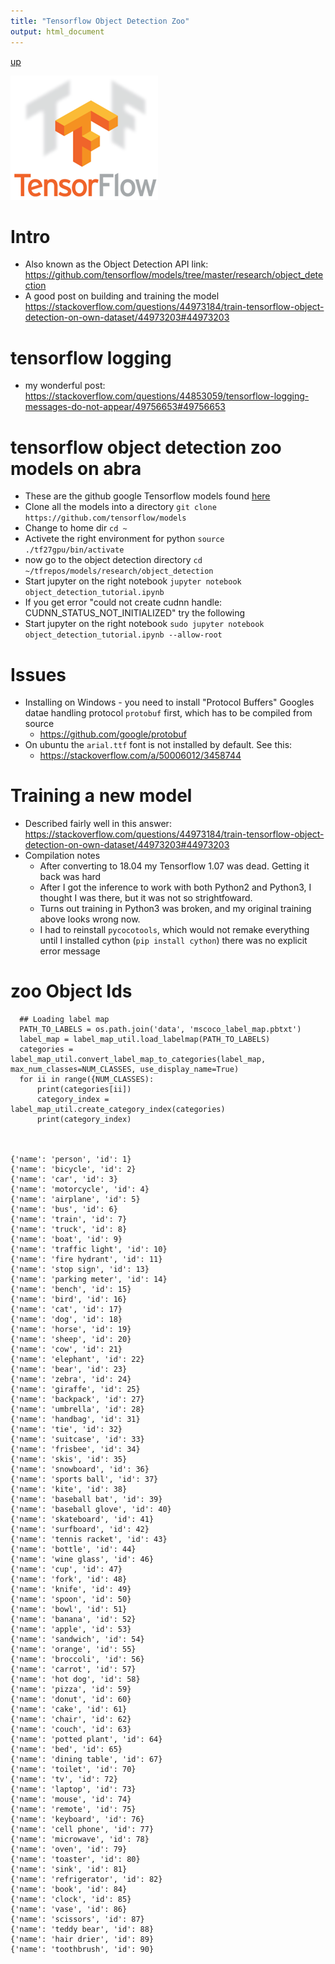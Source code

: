 ```yaml
---
title: "Tensorflow Object Detection Zoo"
output: html_document
---
```

[up](https://mikewise2718.github.io/markdowndocs/)

![TensorFlow logo](tflogo.png)

# Intro
- Also known as the Object Detection API link: <https://github.com/tensorflow/models/tree/master/research/object_detection>
- A good post on building and training the model <https://stackoverflow.com/questions/44973184/train-tensorflow-object-detection-on-own-dataset/44973203#44973203>


# tensorflow logging
  - my wonderful post: https://stackoverflow.com/questions/44853059/tensorflow-logging-messages-do-not-appear/49756653#49756653 

 # tensorflow object detection zoo models on abra
  - These are the github google Tensorflow models found [here](https://github.com/tensorflow/models/tree/master/research/object_detection)
  - Clone all the models into a directory `git clone https://github.com/tensorflow/models`
  - Change to home dir `cd ~`
  - Activete the right environment for python `source ./tf27gpu/bin/activate`
  - now go to the object detection directory `cd ~/tfrepos/models/research/object_detection`
  - Start jupyter on the right notebook `jupyter notebook object_detection_tutorial.ipynb`
  - If you get error "could not create cudnn handle: CUDNN_STATUS_NOT_INITIALIZED" try the following
  - Start jupyter on the right notebook `sudo jupyter notebook object_detection_tutorial.ipynb --allow-root`

# Issues
  - Installing on Windows - you need to install "Protocol Buffers" Googles datae handling protocol `protobuf` first, which has to be compiled from source
     - https://github.com/google/protobuf 
  - On ubuntu the `arial.ttf` font is not installed by default. See this:   
    - https://stackoverflow.com/a/50006012/3458744 


# Training a new model
- Described fairly well in this answer: <https://stackoverflow.com/questions/44973184/train-tensorflow-object-detection-on-own-dataset/44973203#44973203>
- Compilation notes
  - After converting to 18.04 my Tensorflow 1.07 was dead. Getting it back was hard
  - After I got the inference to work with both Python2 and Python3, I thought I was there, but it was not so strightfoward.
  - Turns out training in Python3 was broken, and my original training above looks wrong now.
  - I had to reinstall `pycocotools`, which would not remake everything until I installed cython (`pip install cython`) there was no explicit error message



# zoo Object Ids

```
  ## Loading label map
  PATH_TO_LABELS = os.path.join('data', 'mscoco_label_map.pbtxt')
  label_map = label_map_util.load_labelmap(PATH_TO_LABELS)
  categories = label_map_util.convert_label_map_to_categories(label_map, max_num_classes=NUM_CLASSES, use_display_name=True)
  for ii in range({NUM_CLASSES):
      print(categories[ii])
      category_index = label_map_util.create_category_index(categories)
      print(category_index)



{'name': 'person', 'id': 1}
{'name': 'bicycle', 'id': 2}
{'name': 'car', 'id': 3}
{'name': 'motorcycle', 'id': 4}
{'name': 'airplane', 'id': 5}
{'name': 'bus', 'id': 6}
{'name': 'train', 'id': 7}
{'name': 'truck', 'id': 8}
{'name': 'boat', 'id': 9}
{'name': 'traffic light', 'id': 10}
{'name': 'fire hydrant', 'id': 11}
{'name': 'stop sign', 'id': 13}
{'name': 'parking meter', 'id': 14}
{'name': 'bench', 'id': 15}
{'name': 'bird', 'id': 16}
{'name': 'cat', 'id': 17}
{'name': 'dog', 'id': 18}
{'name': 'horse', 'id': 19}
{'name': 'sheep', 'id': 20}
{'name': 'cow', 'id': 21}
{'name': 'elephant', 'id': 22}
{'name': 'bear', 'id': 23}
{'name': 'zebra', 'id': 24}
{'name': 'giraffe', 'id': 25}
{'name': 'backpack', 'id': 27}
{'name': 'umbrella', 'id': 28}
{'name': 'handbag', 'id': 31}
{'name': 'tie', 'id': 32}
{'name': 'suitcase', 'id': 33}
{'name': 'frisbee', 'id': 34}
{'name': 'skis', 'id': 35}
{'name': 'snowboard', 'id': 36}
{'name': 'sports ball', 'id': 37}
{'name': 'kite', 'id': 38}
{'name': 'baseball bat', 'id': 39}
{'name': 'baseball glove', 'id': 40}
{'name': 'skateboard', 'id': 41}
{'name': 'surfboard', 'id': 42}
{'name': 'tennis racket', 'id': 43}
{'name': 'bottle', 'id': 44}
{'name': 'wine glass', 'id': 46}
{'name': 'cup', 'id': 47}
{'name': 'fork', 'id': 48}
{'name': 'knife', 'id': 49}
{'name': 'spoon', 'id': 50}
{'name': 'bowl', 'id': 51}
{'name': 'banana', 'id': 52}
{'name': 'apple', 'id': 53}
{'name': 'sandwich', 'id': 54}
{'name': 'orange', 'id': 55}
{'name': 'broccoli', 'id': 56}
{'name': 'carrot', 'id': 57}
{'name': 'hot dog', 'id': 58}
{'name': 'pizza', 'id': 59}
{'name': 'donut', 'id': 60}
{'name': 'cake', 'id': 61}
{'name': 'chair', 'id': 62}
{'name': 'couch', 'id': 63}
{'name': 'potted plant', 'id': 64}
{'name': 'bed', 'id': 65}
{'name': 'dining table', 'id': 67}
{'name': 'toilet', 'id': 70}
{'name': 'tv', 'id': 72}
{'name': 'laptop', 'id': 73}
{'name': 'mouse', 'id': 74}
{'name': 'remote', 'id': 75}
{'name': 'keyboard', 'id': 76}
{'name': 'cell phone', 'id': 77}
{'name': 'microwave', 'id': 78}
{'name': 'oven', 'id': 79}
{'name': 'toaster', 'id': 80}
{'name': 'sink', 'id': 81}
{'name': 'refrigerator', 'id': 82}
{'name': 'book', 'id': 84}
{'name': 'clock', 'id': 85}
{'name': 'vase', 'id': 86}
{'name': 'scissors', 'id': 87}
{'name': 'teddy bear', 'id': 88}
{'name': 'hair drier', 'id': 89}
{'name': 'toothbrush', 'id': 90}
```